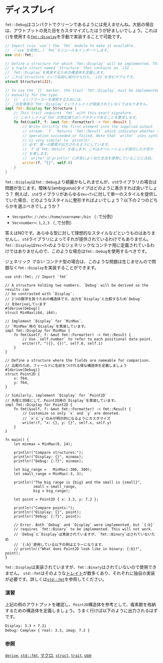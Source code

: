 <!--
# Display
-->
# ディスプレイ

<!--
`fmt::Debug` hardly looks compact and clean, so it is often advantageous to
customize the output appearance. This is done by manually implementing
[`fmt::Display`][fmt], which uses the `{}` print marker. Implementing it
looks like this:
-->
`fmt::Debug`はコンパクトでクリーンであるようには見えませんね。大抵の場合は、アウトプットの見た目をカスタマイズしたほうが好ましいでしょう。これは`{}`を使用する[`fmt::Display`][fmt]を手動で実装することで可能です。

```rust
// Import (via `use`) the `fmt` module to make it available.
// （`use`を使用し、）`fmt`モジュールをインポートします。
use std::fmt;

// Define a structure for which `fmt::Display` will be implemented. This is
// a tuple struct named `Structure` that contains an `i32`.
// `fmt::Display`を実装するための構造体を定義します。
// これは`Structure`という名前に紐付けられた、`i32`を含むタプルです。
struct Structure(i32);

// To use the `{}` marker, the trait `fmt::Display` must be implemented
// manually for the type.
// `{}` というマーカーを使用するためには、
// この型専用の`fmt::Display`というトレイトが実装されていなくてはなりません。
impl fmt::Display for Structure {
    // This trait requires `fmt` with this exact signature.
    // このトレイトは`fmt`が想定通りのシグネチャであることを要求します。
    fn fmt(&self, f: &mut fmt::Formatter) -> fmt::Result {
        // Write strictly the first element into the supplied output
        // stream: `f`. Returns `fmt::Result` which indicates whether the
        // operation succeeded or failed. Note that `write!` uses syntax which
        // is very similar to `println!`.
        // 必ず、第一の要素が出力されるようにしています。
        // `f`は`fmt::Result`を返します。これはオペレーションが成功したか否か
        // を表します。
        // `write!`は`println!`に非常によく似た文法を使用していることに注目。
        write!(f, "{}", self.0)
    }
}
```

<!--
`fmt::Display` may be cleaner than `fmt::Debug` but this presents
a problem for the `std` library. How should ambiguous types be displayed?
For example, if the `std` library implemented a single style for all
`Vec<T>`, what style should it be? Would it be either of these two?
-->
`fmt::Display`は`fmt::Debug`より綺麗かもしれませんが、`std`ライブラリの場合は問題が生じます。曖昧な(ambiguous)タイプはどのように表示すれば良いでしょう？
例えば、`std`ライブラリがあらゆる`Vec<T>`に対して単一のスタイルを提供していた場合、どのようなスタイルに整形すればよいでしょう？以下の２つのどちらかを選ぶべきでしょうか？

<!--
* `Vec<path>`: `/:/etc:/home/username:/bin` (split on `:`)
* `Vec<number>`: `1,2,3` (split on `,`)
-->
* `Vec<path>`: `/:/etc:/home/username:/bin` （`:`で分割）
* `Vec<number>`: `1,2,3` （`,`で分割）

<!--
No, because there is no ideal style for all types and the `std` library
doesn't presume to dictate one. `fmt::Display` is not implemented for `Vec<T>`
or for any other generic containers. `fmt::Debug` must then be used for these
generic cases.
-->
答えはNOです。あらゆる型に対して理想的なスタイルなどというものはありませんし、`std`ライブラリによってそれが提供されているわけでもありません。`fmt::Display`は`Vec<T>`のようなジェネリックなコンテナ用に定義されているわけではありませんので、このような場合は`fmt::Debug`を使用するべきです。

<!--
This is not a problem though because for any new *container* type which is
*not* generic,`fmt::Display` can be implemented.
-->
ジェネリック *でない* コンテナ型の場合は、このような問題は生じませんので問題なく`fmt::Display`を実装することができます。

```rust,editable
use std::fmt; // Import `fmt`

// A structure holding two numbers. `Debug` will be derived so the results can
// be contrasted with `Display`.
// 2つの数字を扱うための構造体です。出力を`Display`と比較するため`Debug`
// をDeriveしています
#[derive(Debug)]
struct MinMax(i64, i64);

// Implement `Display` for `MinMax`.
// `MinMax`用の`Display`を実装しています。
impl fmt::Display for MinMax {
    fn fmt(&self, f: &mut fmt::Formatter) -> fmt::Result {
        // Use `self.number` to refer to each positional data point.
        write!(f, "({}, {})", self.0, self.1)
    }
}

// Define a structure where the fields are nameable for comparison.
// 比較のため、フィールドに名前をつけれる様な構造体を定義しましょう
#[derive(Debug)]
struct Point2D {
    x: f64,
    y: f64,
}

// Similarly, implement `Display` for `Point2D`
// 先程と同様にして、Point2D用の`Display`を実装しています。
impl fmt::Display for Point2D {
    fn fmt(&self, f: &mut fmt::Formatter) -> fmt::Result {
        // Customize so only `x` and `y` are denoted.
        // `x`と`y`のみが明示的になるようにカスタマイズ
        write!(f, "x: {}, y: {}", self.x, self.y)
    }
}

fn main() {
    let minmax = MinMax(0, 14);

    println!("Compare structures:");
    println!("Display: {}", minmax);
    println!("Debug: {:?}", minmax);

    let big_range =   MinMax(-300, 300);
    let small_range = MinMax(-3, 3);

    println!("The big range is {big} and the small is {small}",
             small = small_range,
             big = big_range);

    let point = Point2D { x: 3.3, y: 7.2 };

    println!("Compare points:");
    println!("Display: {}", point);
    println!("Debug: {:?}", point);

    // Error. Both `Debug` and `Display` were implemented, but `{:b}`
    // requires `fmt::Binary` to be implemented. This will not work.
    // `Debug`と`Display`は実装されていますが、`fmt::Binary`はされていないため
    // `{:b}`使用している以下の例はエラーになります、
    // println!("What does Point2D look like in binary: {:b}?", point);
}
```

<!--
So, `fmt::Display` has been implemented but `fmt::Binary` has not, and
therefore cannot be used. `std::fmt` has many such [`traits`][traits] and
each requires its own implementation. This is detailed further in
[`std::fmt`][fmt].
-->
`fmt::Display`は実装されていますが、`fmt::Binary`はされていないので使用できません。
`std::fmt`はそのような[トレイト][traits]が数多くあり、それぞれに独自の実装が必要です。詳しくは[`std::fmt`][fmt]を参照してください。

<!--
### Activity
-->
### 演習

<!--
After checking the output of the above example, use the `Point2D` struct as a
guide to add a Complex struct to the example. When printed in the same
way, the output should be:
-->
上記の例のアウトプットを確認し、`Point2D`構造体を参考として、複素数を格納するための構造体を定義しましょう。うまく行けば以下のように出力されるはずです。

```txt
Display: 3.3 + 7.2i
Debug: Complex { real: 3.3, imag: 7.2 }
```

<!--
### See also:
-->
### 参照

<!--
[`derive`][derive], [`std::fmt`][fmt], [macros], [`struct`][structs],
[`trait`][traits], and [use][use]
-->
[`derive`][derive], [`std::fmt`][fmt], [マクロ][macros], [`struct`][structs],
[`trait`][traits], [use][use]

[derive]: ../../trait/derive.md
[fmt]: https://doc.rust-lang.org/std/fmt/
[macros]: ../../macros.md
[structs]: ../../custom_types/structs.md
[traits]: ../../trait.md
[use]: ../../mod/use.md
